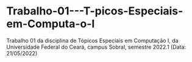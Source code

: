 # Trabalho-01---T-picos-Especiais-em-Computa-o-I
Trabalho 01 da disciplina de Tópicos Especiais em Computação I, da Universidade Federal do Ceará, campus Sobral, semestre 2022.1 (Data: 21/05/2022)
